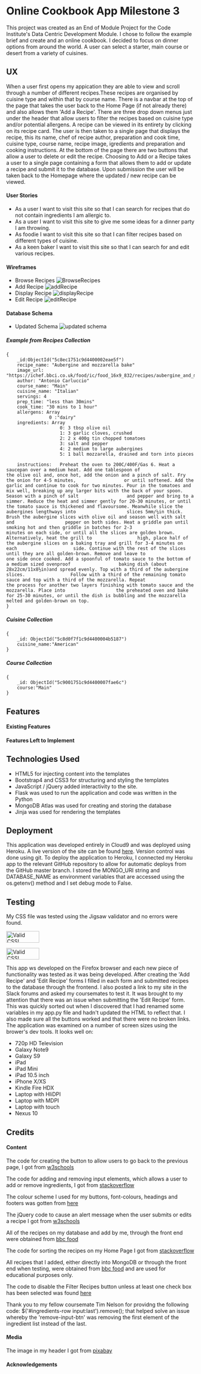 # Online Cookbook App Milestone 3
This project was created as an End of Module Project for the Code Institute's Data Centric Development Module. I chose to follow the example brief and create and an online cookbook. I decided to focus on dinner options from around the world. A user can select a starter, main course or desert from a variety of cuisines.

## UX
When a user first opens my appication they are able to view and scroll through a number of different recipes.These recipes are organised by cuisine type and within that by course name. There is a navbar at the top of the page that takes the user back to the Home Page (if not already there) and also allows them 'Add a Recipe'. There are three drop down menus just under the header that allow users to filter the recipes based on cuisine type and/or potential allergens. A recipe can be viewed in its entirety by clicking on its recipe card. The user is then taken to a single page that displays the recipe, this its name, chef of recipe author, preparation and cook time, cuisine type, course name, recipe image, igredients and preparation and cooking instructions. At the bottom of the page there are two buttons that allow a user to delete or edit the recipe. Choosing to Add or a Recipe takes a user to a single page containing a form that allows them to add or update a recipe and submit it to the database. Upon submission the user will be taken back to the Homepage where the updated / new recipe can be viewed. 

#### User Stories
* As a user I want to visit this site so that I can search for recipes that do not contain ingredients I am allergic to.
* As a user I want to visit this site to give me some ideas for a dinner party I am throwing.
* As foodie I want to visit this site so that I can filter recipes based on different types of cuisine. 
* As a keen baker I want to visit this site so that I can search for and edit various recipes.

#### Wireframes
* Browse Recipes ![BrowseRecipes](static/wireframes/browseRecipe.png/)
* Add Recipe ![addRecipe](static/wireframes/addRecipe.png/)
* Display Recipe ![displayRecipe](static/displayRecipe.png/)
* Edit Recipe ![editRecipe](static/wireframes/editRecipe.png/)

#### Database Schema
* Updated Schema ![updated schema](static/DatabaseSchema/updatedDatabaseSchema.png/)

##### Example from Recipes Collection
    {
        _id:ObjectId("5c8ec1751c9d4400002eae5f")
        recipe_name: "Aubergine and mozzarella bake"
        image_url: "https://ichef.bbci.co.uk/food/ic/food_16x9_832/recipes/aubergine_and_mozzarella_51464_16x9.jpg"
        author: "Antonio Carluccio"
        course_name: "Main"
        cuisine_name: "Italian"
        servings: 4
        prep_time: "less than 30mins"
        cook_time: "30 mins to 1 hour"
        allergens: Array
                    0 :"dairy"
        ingredients: Array
                        0: 3 tbsp olive oil
                        1: 3 garlic cloves, crushed
                        2: 2 x 400g tin chopped tomatoes
                        3: salt and pepper
                        4: 2 medium to large aubergines
                        5: 1 ball mozzarella, drained and torn into pieces
                        
        instructions:   Preheat the oven to 200C/400F/Gas 6. Heat a saucepan over a medium heat. Add one tablespoon of                  the olive oil and, once hot, add the onion and a pinch of salt. Fry the onion for 4-5 minutes,                  or until softened. Add the garlic and continue to cook for two minutes. Pour in the tomatoes and                 mix well, breaking up any larger bits with the back of your spoon. Season with a pinch of salt                  and pepper and bring to a simmer. Reduce the heat and simmer gently for 20-30 minutes, or until                 the tomato sauce is thickened and flavoursome. Meanwhile slice the aubergines lengthways into                   slices 5mm/¼in thick. Brush the aubergine slices with olive oil and season well with salt and                   pepper on both sides. Heat a griddle pan until smoking hot and then griddle in batches for 2-3                  minutes on each side, or until all the slices are golden brown. Alternatively, heat the grill to                 high, place half of the aubergine slices on a baking tray and grill for 3-4 minutes on each                     side. Continue with the rest of the slices until they are all golden-brown. Remove and leave to                 one side once cooked. Add a spoonful of tomato sauce to the bottom of a medium sized ovenproof                  baking dish (about 28x22cm/11x8½in)and spread evenly. Top with a third of the aubergine slices.                 Follow with a third of the remaining tomato sauce and top with a third of the mozzarella. Repeat                 the process for another two layers finishing with tomato sauce and the mozzarella. Place into                   the preheated oven and bake for 25-30 minutes, or until the dish is bubbling and the mozzarella                 melted and golden-brown on top.
    }
    
##### Cuisine Collection
    {  
        _id: ObjectId("5c8d0f7f1c9d4400004b5187")  
        cuisine_name:"American"  
    }

##### Course Collection
    {     
        _id: ObjectId("5c9001751c9d4400007fae6c")  
        course:"Main"  
    }


## Features

#### Existing Features
#### Features Left to Implement

## Technologies Used
* HTML5 for injecting content into the templates
* Bootstrap4 and CSS3 for structuring and styling the templates
* JavaScript / jQuery added interactivity to the site. 
* Flask was used to run the application and code was written in the Python 
* MongoDB Atlas was used for creating and storing the database
* Jinja was used for rendering the templates

## Deployment
This application was developed entirely in Cloud9 and was deployed using Heroku. A live version of the site can be found [here](https://online-cookbook4.herokuapp.com/). Version control was done using git. 
To deploy the application to Heroku, I connected my Heroku app to the relevant GitHub repository to allow for automatic deploys from the GitHub master branch. I stored the MONGO_URI string and DATABASE_NAME as environment variables that are accessed using the os.getenv() method and I set debug mode to False. 



## Testing
My CSS file was tested using the Jigsaw validator and no errors were found. 

<p>
    <a href="http://jigsaw.w3.org/css-validator/check/referer">
        <img style="border:0;width:88px;height:31px"
            src="http://jigsaw.w3.org/css-validator/images/vcss"
            alt="Valid CSS!" />
    </a>
</p>
<p>
<a href="http://jigsaw.w3.org/css-validator/check/referer">
    <img style="border:0;width:88px;height:31px"
        src="http://jigsaw.w3.org/css-validator/images/vcss-blue"
        alt="Valid CSS!" />
    </a>
</p>

This app ws developed on the Firefox browser and each new piece of functionality was tested as it was being developed. After creating the 'Add Recipe' and 'Edit Recipe' forms I filled in each form and submitted recipes to the database through the frontend. 
I also posted a link to my site in the Slack forums and asked my coursemates to test it. It was brought to my attention that there was an issue when submitting the 'Edit Recipe' form. This was quickly sorted out when I discovered that I had renamed some variables in my app.py file and hadn't updated the HTML to reflect that. 
I also made sure all the buttons worked and that there were no broken links. 
The application was examined on a number of screen sizes using the brower's dev tools. It looks well on:
* 720p HD Television
* Galaxy Note9
* Galaxy S9
* iPad
* iPad Mini
* iPad 10.5 inch
* iPhone X/XS
* Kindle Fire HDX
* Laptop with HIiDPI
* Laptop with MDPI
* Laptop with touch
* Nexus 10


## Credits

#### Content
The code for creating the button to allow users to go back to the previous page, I got from [w3schools](https://www.w3schools.com/jsref/met_his_go.asp)

The code for adding and removing input elements, which allows a user to add or remove ingredients, I got from [stackoverflow](https://stackoverflow.com/questions/9173182/add-remove-input-field-dynamically-with-jquery)

The colour scheme I used for my buttons, font-colours, headings and footers was gotten from [here](https://learnui.design/tools/data-color-picker.html#palette)

The jQuery code to cause an alert message when the user submits or edits a recipe I got from [w3schools](https://www.w3schools.com/jquERY/event_submit.asp)

All of the recipes on my database and add by me, through the front end were obtained from                            [bbc food](https://www.bbc.com/food)

The code for sorting the recipes on my Home Page I got from [stackoverflow](https://stackoverflow.com/questions/43472561/mongodb-sort-the-result-after-limit)

All recipes that I added, either directly into MongoDB or through the front end when testing, were obtained from [bbc food](https://www.bbc.com/food) and are used for educational purposes only. 

The code to disable the Filter Recipes button unless at least one check box has been selected was found [here](https://www.askingbox.com/tutorial/jquery-disable-submit-button-if-no-checkbox-is-selected)

Thank you to my fellow coursemate Tim Nelson for providng the following code:
$('#ingredients-row input:last').remove();
that helped solve an issue whereby the 'remove-input-btn' was removing the first element of the ingredient list instead of the last. 

#### Media
The image in my header I got from [pixabay](https://pixabay.com/photos/ingredients-cooking-preparation-498199/)

#### Acknowledgements

